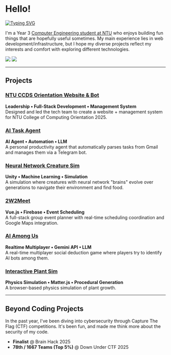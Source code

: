 # Hello! 

[![Typing SVG](https://readme-typing-svg.demolab.com?font=Fira+Code&pause=1000&color=00C4F7&width=435&lines=I'm+Yuxuan+%3AD)](https://git.io/typing-svg)

I'm a Year 3 [Computer Engineering student at NTU](https://www.ntu.edu.sg/education/undergraduate-programme/bachelor-of-engineering-in-computer-engineering) who enjoys building fun things that are hopefully useful sometimes. My main experience lies in web development/infrastructure, but I hope my diverse projects reflect my interests and comfort with exploring different technologies.


<a href="https://www.linkedin.com/in/huang-yuxuan/"><img src="https://img.shields.io/badge/LinkedIn-0077B5?style=for-the-badge&logo=linkedin&logoColor=white" /></a>
<a href="mailto:huangyuxuan121122@gmail.com"><img src="https://img.shields.io/badge/Email-D14836?style=for-the-badge&logo=gmail&logoColor=white" /></a>

---

## Projects

### [NTU CCDS Orientation Website & Bot](https://github.com/YellowO2/TOP-2025-Website)
**Leadership • Full-Stack Development • Management System**  
Designed and led the tech team to create a website + management system for NTU College of Computing Orientation 2025.

### [AI Task Agent](https://github.com/YellowO2/ai-task-agent)
**AI Agent • Automation • LLM**  
A personal productivity agent that automatically parses tasks from Gmail and manages them via a Telegram bot.

### [Neural Network Creature Sim](https://github.com/YellowO2/NeuralNetworkSimulation)
**Unity • Machine Learning • Simulation**  
A simulation where creatures with neural network "brains" evolve over generations to navigate their environment and find food.

### [2W2Meet](https://github.com/YellowO2/2w2meet)
**Vue.js • Firebase • Event Scheduling**  
A full-stack group event planner with real-time scheduling coordination and Google Maps integration.

### [AI Among Us](https://github.com/YellowO2/ai-among-us)
**Realtime Multiplayer • Gemini API • LLM**  
A real-time multiplayer social deduction game where players try to identify AI bots among them.

### [Interactive Plant Sim](https://github.com/YellowO2/janky-plant-sim)
**Physics Simulation • Matter.js • Procedural Generation**  
A browser-based physics simulation of plant growth.

---

## Beyond Coding Projects

In the past year, I've been diving into cybersecurity through Capture The Flag (CTF) competitions. It's been fun, and made me think more about the security of my code.

- **Finalist** @ Brain Hack 2025
- **78th / 1667 Teams (Top 5%)** @ Down Under CTF 2025
